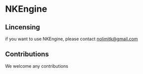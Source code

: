# NKEngine

## Lincensing
if you want to use NKEngine, please contact nolimitk@gmail.com

## Contributions
We welcome any contributions
